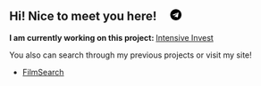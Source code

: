 ## Hi! Nice to meet you here! &nbsp; &nbsp; <a href="https://t.me/vyacheslavguzev" target="_blank" alt="Telegram" align="center"><img src="https://github.com/intodar/intodar/blob/main/images/telegram-logo.png" width="20" height="20"></a>

<b>I am currently working on this project: </b> <a href="https://github.com/intodar/intensive_invest" target="_blank" alt="Intensive Invest">Intensive Invest</a>

You also can search through my previous projects or visit my site!

* </b> <a href="https://github.com/intodar/FilmSearch" target="_blank" alt="FilmSearch">FilmSearch</a>
